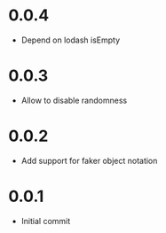 # 0.0.4

+ Depend on lodash isEmpty

# 0.0.3

+ Allow to disable randomness

# 0.0.2

+ Add support for faker object notation

# 0.0.1

+ Initial commit